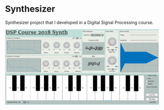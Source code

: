 # Synthesizer
Synthesizer project that I developed in a Digital Signal Processing course.

![alt text](https://github.com/TzachSh/Synthesizer/blob/master/screenshot.PNG)

